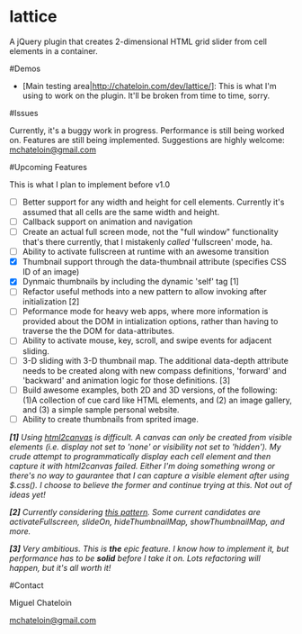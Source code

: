 lattice
=======

A jQuery plugin that creates 2-dimensional HTML grid slider from cell elements in a container.

#Demos

- [Main testing area|http://chateloin.com/dev/lattice/]: This is what I'm using to work on the plugin. It'll be broken from time to time, sorry.

#Issues

Currently, it's a buggy work in progress. Performance is still being worked on. Features are still being implemented. Suggestions are highly welcome: mchateloin@gmail.com

#Upcoming Features

This is what I plan to implement before v1.0
- [ ] Better support for any width and height for cell elements. Currently it's assumed that all cells are the same width and height.
- [ ] Callback support on animation and navigation
- [ ] Create an actual full screen mode, not the "full window" functionality that's there currently, that I mistakenly _called_ 'fullscreen' mode, ha.
- [ ] Ability to activate fullscreen at runtime with an awesome transition
- [X] Thumbnail support through the data-thumbnail attribute (specifies CSS ID of an image)
- [X] Dynmaic thumbnails by including the dynamic 'self' tag [1]
- [ ] Refactor useful methods into a new pattern to allow invoking after initialization [2]
- [ ] Peformance mode for heavy web apps, where more information is provided about the DOM in intialization options, rather than having to traverse the the DOM for data-attributes.
- [ ] Ability to activate mouse, key, scroll, and swipe events for adjacent sliding.
- [ ] 3-D sliding with 3-D thumbnail map. The additional data-depth attribute needs to be created along with new compass definitions, 'forward' and 'backward' and animation logic for those definitions. [3]
- [ ] Build awesome examples, both 2D and 3D versions, of the following: (1)A collection of cue card like HTML elements, and (2) an image gallery, and (3) a simple sample personal website.
- [ ] Ability to create thumbnails from sprited image.

_**[1]** Using [html2canvas](https://github.com/niklasvh/html2canvas) is difficult. A canvas can only be created from visible elements (i.e. display not set to 'none' or visibility not set to 'hidden'). My crude attempt to programmatically display each cell element and then capture it with html2canvas failed. Either I'm doing something wrong or there's no way to gaurantee that I can capture a visible element after using $.css(). I choose to believe the former and continue trying at this. Not out of ideas yet!_

_**[2]** Currently considering [this pattern](http://stackoverflow.com/questions/1117086/how-to-create-a-jquery-plugin-with-methods#answer-1117129). Some current candidates are activateFullscreen, slideOn, hideThumbnailMap, showThumbnailMap, and more._

_**[3]**  Very ambitious. This is **the** epic feature. I know how to implement it, but performance has to be **solid** before I take it on. Lots refactoring will happen, but it's all worth it!_

#Contact

Miguel Chateloin

mchateloin@gmail.com